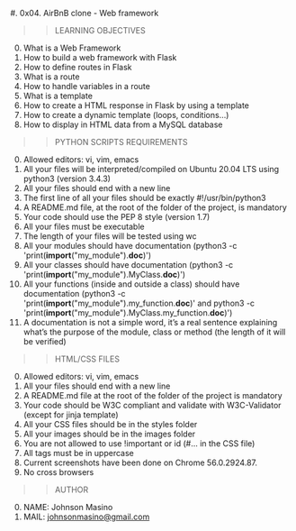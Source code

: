 #. 0x04. AirBnB clone - Web framework

>>LEARNING OBJECTIVES
0. What is a Web Framework
1. How to build a web framework with Flask
2. How to define routes in Flask
3. What is a route
4. How to handle variables in a route
5. What is a template
6. How to create a HTML response in Flask by using a template
7. How to create a dynamic template (loops, conditions…)
8. How to display in HTML data from a MySQL database

>>PYTHON SCRIPTS REQUIREMENTS
0. Allowed editors: vi, vim, emacs
1. All your files will be interpreted/compiled on Ubuntu 20.04 LTS using python3 (version 3.4.3)
2. All your files should end with a new line
3. The first line of all your files should be exactly #!/usr/bin/python3
4. A README.md file, at the root of the folder of the project, is mandatory
5. Your code should use the PEP 8 style (version 1.7)
6. All your files must be executable
7. The length of your files will be tested using wc
8. All your modules should have documentation (python3 -c 'print(__import__("my_module").__doc__)')
9. All your classes should have documentation (python3 -c 'print(__import__("my_module").MyClass.__doc__)')
10. All your functions (inside and outside a class) should have documentation (python3 -c 'print(__import__("my_module").my_function.__doc__)' and python3 -c 'print(__import__("my_module").MyClass.my_function.__doc__)')
11. A documentation is not a simple word, it’s a real sentence explaining what’s the purpose of the module, class or method (the length of it will be verified)

>>HTML/CSS FILES
0. Allowed editors: vi, vim, emacs
1. All your files should end with a new line
2. A README.md file at the root of the folder of the project is mandatory
3. Your code should be W3C compliant and validate with W3C-Validator (except for jinja template)
4. All your CSS files should be in the styles folder
5. All your images should be in the images folder
6. You are not allowed to use !important or id (#... in the CSS file)
7. All tags must be in uppercase
8. Current screenshots have been done on Chrome 56.0.2924.87.
9. No cross browsers

>>AUTHOR
0. NAME: Johnson Masino
1. MAIL: johnsonmasino@gmail.com
